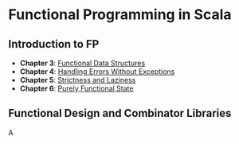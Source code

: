 # Functional Programming in Scala

## Introduction to FP

* **Chapter 3**: [Functional Data Structures](./data-structures/README.md)
* **Chapter 4**: [Handling Errors Without Exceptions](./error-handling/README.md)
* **Chapter 5**: [Strictness and Laziness](./laziness/README.md)
* **Chapter 6**: [Purely Functional State](./functional-state/README.md)

## Functional Design and Combinator Libraries

A
